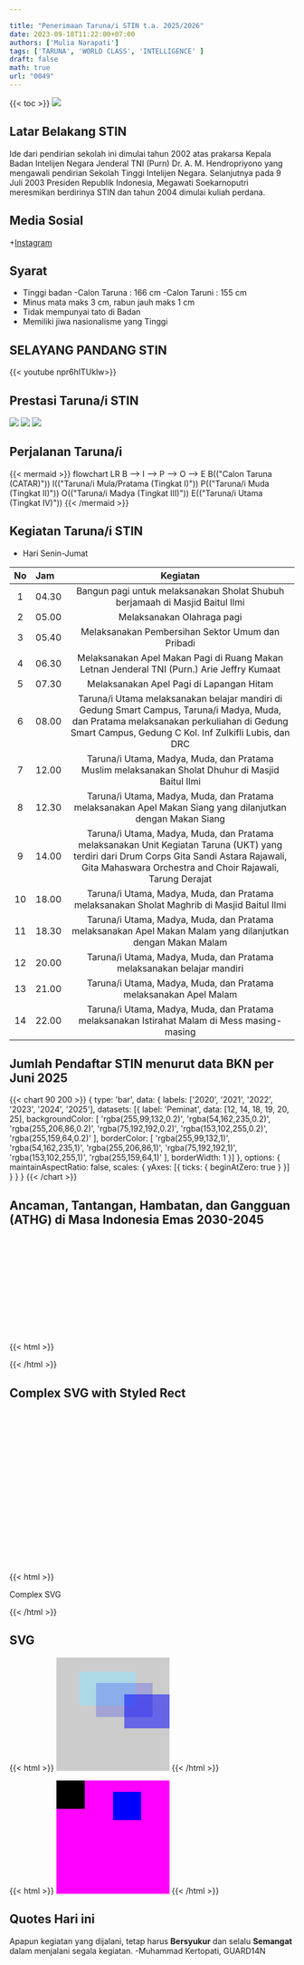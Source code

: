 ```yaml
---

title: "Penerimaan Taruna/i STIN t.a. 2025/2026"
date: 2023-09-18T11:22:00+07:00
authors: ['Mulia Narapati']
tags: ['TARUNA', 'WORLD CLASS', 'INTELLIGENCE' ]
draft: false
math: true
url: "0049"
---
```

{{< toc >}}
![](https://upload.wikimedia.org/wikipedia/id/thumb/d/d9/Logo_Sekolah_Tinggi_Intelijen_Negara.png/200px-Logo_Sekolah_Tinggi_Intelijen_Negara.png)



## Latar Belakang STIN
Ide dari pendirian sekolah ini dimulai tahun 2002 atas prakarsa Kepala Badan Intelijen Negara Jenderal TNI (Purn) Dr. A. M. Hendropriyono yang mengawali pendirian Sekolah Tinggi Intelijen Negara. Selanjutnya pada 9 Juli 2003 Presiden Republik Indonesia, Megawati Soekarnoputri meresmikan berdirinya STIN dan tahun 2004 dimulai kuliah perdana.


## Media Sosial
+[Instagram](https://instagram.com/rekrutmenstin)


## Syarat 
+ Tinggi badan 
	-Calon Taruna : 166 cm
	-Calon Taruni : 155 cm
+ Minus mata maks 3 cm, rabun jauh maks 1 cm
+ Tidak mempunyai tato di Badan
+ Memiliki jiwa nasionalisme yang Tinggi


## SELAYANG PANDANG STIN
{{< youtube npr6hITUklw>}}


## Prestasi Taruna/i STIN
![](https://cdn.antaranews.com/cache/1200x800/2020/08/14/A61C1A0B-7E2C-46D0-97CA-DECC1B91F1BE_1.jpeg)
![](https://jejakkriminal.com/wp-content/uploads/2022/05/IMG-20220531-WA0041.jpg)
![](https://apanel.bimbelakses.com/storage/photos/8/Mengenal%20Lebih%20Dekat%20Sekolah%20Tinggi%20Intelijen%20Negara%20(STIN)3.png)


## Perjalanan Taruna/i 
{{< mermaid >}}
flowchart LR
    B --> I --> P --> O --> E
    B(("Calon Taruna (CATAR)"))
    I(("Taruna/i Mula/Pratama (Tingkat I)"))
    P(("Taruna/i Muda (Tingkat II)"))
    O(("Taruna/i Madya (Tingkat III)"))
    E(("Taruna/i Utama (Tingkat IV)"))
{{< /mermaid >}}


## Kegiatan Taruna/i STIN
 + Hari Senin-Jumat
  
  No | Jam | Kegiatan
  :-: | :- | :-:
  1 | 04.30 | Bangun pagi untuk melaksanakan Sholat Shubuh berjamaah di Masjid Baitul Ilmi
  2 | 05.00 | Melaksanakan Olahraga pagi
  3 | 05.40 | Melaksanakan Pembersihan Sektor Umum dan Pribadi
  4 | 06.30 | Melaksanakan Apel Makan Pagi di Ruang Makan Letnan Jenderal TNI (Purn.) Arie Jeffry Kumaat
  5 | 07.30 | Melaksanakan Apel Pagi di Lapangan Hitam
  6 | 08.00 | Taruna/i Utama melaksanakan belajar mandiri di Gedung Smart Campus, Taruna/i Madya, Muda, dan Pratama melaksanakan perkuliahan di Gedung Smart Campus, Gedung C Kol. Inf Zulkifli Lubis, dan DRC
  7 | 12.00 | Taruna/i Utama, Madya, Muda, dan Pratama Muslim melaksanakan Sholat Dhuhur di Masjid Baitul Ilmi
  8 | 12.30 | Taruna/i Utama, Madya, Muda, dan Pratama melaksanakan Apel Makan Siang yang dilanjutkan dengan Makan Siang
  9 | 14.00 | Taruna/i Utama, Madya, Muda, dan Pratama melaksanakan Unit Kegiatan Taruna (UKT) yang terdiri dari Drum Corps Gita Sandi Astara Rajawali, Gita Mahaswara Orchestra and Choir Rajawali, Tarung Derajat
  10 | 18.00 | Taruna/i Utama, Madya, Muda, dan Pratama melaksanakan Sholat Maghrib di Masjid Baitul Ilmi
  11 | 18.30 | Taruna/i Utama, Madya, Muda, dan Pratama melaksanakan Apel Makan Malam yang dilanjutkan dengan Makan Malam
  12 | 20.00 | Taruna/i Utama, Madya, Muda, dan Pratama melaksanakan belajar mandiri
  13 | 21.00 | Taruna/i Utama, Madya, Muda, dan Pratama melaksanakan Apel Malam
  14 | 22.00 | Taruna/i Utama, Madya, Muda, dan Pratama melaksanakan Istirahat Malam di Mess masing-masing
  
  
## Jumlah Pendaftar STIN menurut data BKN per Juni 2025
{{< chart 90 200 >}}
{
    type: 'bar',
    data: {
        labels: ['2020', '2021', '2022', '2023', '2024', '2025'],
        datasets: [{
            label: 'Peminat',
            data: [12, 14, 18, 19, 20, 25],
            backgroundColor: [
                'rgba(255,99,132,0.2)',
                'rgba(54,162,235,0.2)',
                'rgba(255,206,86,0.2)',
                'rgba(75,192,192,0.2)',
                'rgba(153,102,255,0.2)',
                'rgba(255,159,64,0.2)'
            ],
            borderColor: [
                'rgba(255,99,132,1)',
                'rgba(54,162,235,1)',
                'rgba(255,206,86,1)',
                'rgba(75,192,192,1)',
                'rgba(153,102,255,1)',
                'rgba(255,159,64,1)'
            ],
            borderWidth: 1
        }]
    },
    options: {
        maintainAspectRatio: false,
        scales: {
            yAxes: [{
                ticks: {
                    beginAtZero: true
                }
            }]
        }
    }
}
{{< /chart >}}
 
 
## Ancaman, Tantangan, Hambatan, dan Gangguan (ATHG) di Masa Indonesia Emas 2030-2045
{{< html >}}
<svg width="200" height="200" xmlns="http://www.w3.org/2000/svg">
  <!-- Rectangle with animation -->
  <rect x="10" y="10" width="50" height="50" fill="blue">
    <animate attributeName="width" from="50" to="150" dur="2s" begin="0s" repeatCount="indefinite" />
    <animate attributeName="height" from="50" to="150" dur="2s" begin="0s" repeatCount="indefinite" />
    <animate attributeName="fill" values="blue;red;green;blue" dur="4s" begin="0s" repeatCount="indefinite" />
  </rect>
</svg>
{{< /html >}}


## Complex SVG with Styled Rect
{{< html >}}
<svg width="400" height="300" xmlns="http://www.w3.org/2000/svg">
  <!-- Rectangle with gradients -->
  <defs>
    <linearGradient id="grad1" x1="0%" y1="0%" x2="100%" y2="0%">
      <stop offset="0%" style="stop-color:rgb(255,0,0);stop-opacity:1" />
      <stop offset="100%" style="stop-color:rgb(0,0,255);stop-opacity:1" />
    </linearGradient>
  </defs>

  <rect x="20" y="20" width="200" height="100" fill="url(#grad1)" stroke="green" stroke-width="3" />

  <!-- Text element -->
  <text x="30" y="160" font-family="Arial" font-size="24" fill="black">Complex SVG</text>

  <!-- Circle with animation -->
  <circle cx="250" cy="150" r="20" fill="orange">
    <animate attributeName="r" from="20" to="50" dur="2s" begin="0s" repeatCount="indefinite" />
  </circle>
</svg>
{{< /html >}}


## SVG
{{< html >}}
<svg style="background: #ccc;" width="200" height="200">
  <rect x="40" y="25" width="100" height="60"
  style="
    fill: lightblue;">
  </rect>
  <rect x="70" y="45" width="100" height="60"
  style="
    fill: blue;
    fill-opacity: 0.2;">
  </rect>
  <rect x="120" y="65" width="100" height="60"
  style="
    fill: blue;
    fill-opacity: 0.5;">
  </rect>
</svg>
{{< /html >}}


{{< html >}}
<svg style="background: magenta;" width="200" height="200">
  <rect width="50" height="50"></rect>
  <rect x="100" y="20" width="50" height="50" fill="blue"></rect>
</svg>
{{< /html >}}


## Quotes Hari ini
Apapun kegiatan yang dijalani, tetap harus **Bersyukur** dan selalu **Semangat** dalam menjalani segala kegiatan.
-Muhammad Kertopati, GUARD14N

 

